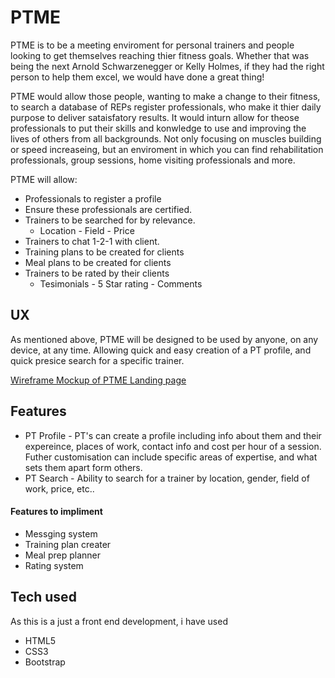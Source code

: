 # PTME #

PTME is to be a meeting enviroment for personal trainers and people looking to get themselves reaching thier fitness goals. 
Whether that was being the next Arnold Schwarzenegger or Kelly Holmes, if they had the right person to help them excel, we would have done a great thing!

PTME would allow those people, wanting to make a change to their fitness, to search a database of REPs register professionals, who make it thier daily purpose to deliver sataisfatory results.
It would inturn allow for theose professionals to put their skills and konwledge to use and improving the lives of others from all backgrounds. Not only focusing on muscles building or speed increaseing,
but an enviroment in which you can find rehabilitation professionals, group sessions, home visiting professionals and more. 

PTME will allow:
* Professionals to register a profile
* Ensure these professionals are certified.
* Trainers to be searched for by relevance.
   * Location - Field - Price
* Trainers to chat 1-2-1 with client.
* Training plans to be created for clients
* Meal plans to be created for clients
* Trainers to be rated by their clients
    * Tesimonials - 5 Star rating - Comments

## UX ##

As mentioned above, PTME will be designed to be used by anyone, on any device, at any time. Allowing quick and easy creation of a PT profile, and quick presice search for a specific trainer.

[Wireframe Mockup of PTME Landing page](/assets/ptme-wireframe.png)

## Features ##

* PT Profile - PT's can create a profile including info about them and their expereince, places of work, contact info and cost per hour of a session. Futher customisation can include specific areas of expertise, and what sets them apart form others.
* PT Search - Ability to search for a trainer by location, gender, field of work, price, etc..


#### Features to impliment ###

* Messging system
* Training plan creater
* Meal prep planner
* Rating system

## Tech used ##

As this is a just a front end development, i have used
* HTML5
* CSS3
* Bootstrap